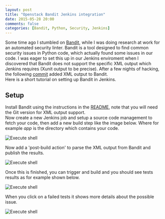 ```yaml
---
layout: post
title: "Openstack Bandit Jenkins integration"
date: 2015-05-28 20:00
comments: false
categories: [Bandit, Python, Security, Jenkins]
---
```


Some time ago I stumbled on [Bandit](https://wiki.openstack.org/wiki/Security/Projects/Bandit), while I was doing research at work for an automated security linter. Bandit is a tool designed to find common security issues in Python code, which actually found some issues in our code. I was eager to set this up in our Jenkins enviroment when I discovered that Bandit does not support the specific XML output which Jenkins requires (Xunit output to be precise). After a few nights of hacking, the following [commit](https://github.com/stackforge/bandit/commit/99e4d98201e3235f55aa39165e4c3bca8f9d1cd8) added XML output to Bandit.  
Here is a short tutorial on setting up Bandit in Jenkins.

Setup
-----
Install Bandit using the instructions in the [README](http://git.openstack.org/cgit/stackforge/bandit/plain/README.md), note that you will need the Git version for XML output support.  
Now create a new Jenkins job and setup a source code management to fetch your code, then add a new build step like the image below. Where for example *app* is the directory which contains your code.


![Execute shell](http://dedi.vdwaa.nl/jenkins_bandit1.png)

Now add a 'post-build action' to parse the XML output from Bandit and publish the results.

![Execute shell](http://dedi.vdwaa.nl/jenkins_bandit2.png)

Once this is finished, you can trigger and build and you should see tests results as for example shown below.

![Execute shell](http://dedi.vdwaa.nl/jenkins_bandit3.png)

When you click on a failed tests it shows more details about the possible issue. 

![Execute shell](http://dedi.vdwaa.nl/jenkins_bandit4.png)
